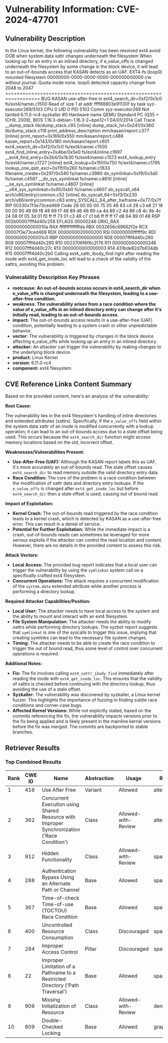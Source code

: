 # Vulnerability Information: CVE-2024-47701

## Vulnerability Description
In the Linux kernel, the following vulnerability has been resolved ext4 avoid OOB when system.data xattr changes underneath the filesystem When looking up for an entry in an inlined directory, if e_value_offs is changed underneath the filesystem by some change in the block device, it will lead to an out-of-bounds access that KASAN detects as an UAF. EXT4-fs (loop0) mounted filesystem 00000000-0000-0000-0000-000000000000 r/w without journal. Quota mode none. loop0 detected capacity change from 2048 to 2047 ================================================================== BUG KASAN use-after-free in ext4_search_dir+0xf2/0x1c0 fs/ext4/namei.c1500 Read of size 1 at addr ffff88803e91130f by task syz-executor269/5103 CPU 0 UID 0 PID 5103 Comm syz-executor269 Not tainted 6.11.0-rc4-syzkaller #0 Hardware name QEMU Standard PC (Q35 + ICH9, 2009), BIOS 1.16.3-debian-1.16.3-2~bpo12+1 04/01/2014 Call Trace __dump_stack lib/dump_stack.c93 [inline] dump_stack_lvl+0x241/0x360 lib/dump_stack.c119 print_address_description mm/kasan/report.c377 [inline] print_report+0x169/0x550 mm/kasan/report.c488 kasan_report+0x143/0x180 mm/kasan/report.c601 ext4_search_dir+0xf2/0x1c0 fs/ext4/namei.c1500 ext4_find_inline_entry+0x4be/0x5e0 fs/ext4/inline.c1697 __ext4_find_entry+0x2b4/0x1b30 fs/ext4/namei.c1573 ext4_lookup_entry fs/ext4/namei.c1727 [inline] ext4_lookup+0x15f/0x750 fs/ext4/namei.c1795 lookup_one_qstr_excl+0x11f/0x260 fs/namei.c1633 filename_create+0x297/0x540 fs/namei.c3980 do_symlinkat+0xf9/0x3a0 fs/namei.c4587 __do_sys_symlinkat fs/namei.c4610 [inline] __se_sys_symlinkat fs/namei.c4607 [inline] __x64_sys_symlinkat+0x95/0xb0 fs/namei.c4607 do_syscall_x64 arch/x86/entry/common.c52 [inline] do_syscall_64+0xf3/0x230 arch/x86/entry/common.c83 entry_SYSCALL_64_after_hwframe+0x77/0x7f RIP 00330x7f3e73ced469 Code 28 00 00 00 75 05 48 83 c4 28 c3 e8 21 18 00 00 90 48 89 f8 48 89 f7 48 89 d6 48 89 ca 4d 89 c2 4d 89 c8 4c 8b 4c 24 08 0f 05 3d 01 f0 ff ff 73 01 c3 48 c7 c1 b8 ff ff ff f7 d8 64 89 01 48 RSP 002b00007fff4d40c258 EFLAGS 00000246 ORIG_RAX 000000000000010a RAX ffffffffffffffda RBX 0032656c69662f2e RCX 00007f3e73ced469 RDX 0000000020000200 RSI 00000000ffffff9c RDI 00000000200001c0 RBP 0000000000000000 R08 00007fff4d40c290 R09 00007fff4d40c290 R10 0023706f6f6c2f76 R11 0000000000000246 R12 00007fff4d40c27c R13 0000000000000003 R14 431bde82d7b634db R15 00007fff4d40c2b0 Calling ext4_xattr_ibody_find right after reading the inode with ext4_get_inode_loc will lead to a check of the validity of the xattrs, avoiding this problem.

### Vulnerability Description Key Phrases
- **rootcause:** **An out-of-bounds access occurs in ext4_search_dir when e_value_offs is changed underneath the filesystem, leading to a use-after-free condition.**
- **weakness:** **The vulnerability arises from a race condition where the value of e_value_offs in an inlined directory entry can change after it's initially read, leading to an out-of-bounds access.**
- **impact:** The out-of-bounds access results in a use-after-free (UAF) condition, potentially leading to a system crash or other unpredictable behavior.
- **vector:** The vulnerability is triggered by changes in the block device affecting e_value_offs while looking up an entry in an inlined directory.
- **attacker:** An attacker can trigger the vulnerability by making changes to the underlying block device.
- **product:** Linux Kernel
- **version:** 6.11.0-rc4
- **component:** ext4 filesystem

## CVE Reference Links Content Summary
Based on the provided content, here's an analysis of the vulnerability:

**Root Cause:**

The vulnerability lies in the ext4 filesystem's handling of inline directories and extended attributes (xattrs). Specifically, if the `e_value_offs` field within the system.data xattr of an inode is modified concurrently with a lookup operation, it can lead to an out-of-bounds access due to a stale offset being used. This occurs because the `ext4_search_dir` function might access memory locations based on the old, incorrect offset.

**Weaknesses/Vulnerabilities Present:**

*   **Use-After-Free (UAF):** Although the KASAN report labels this as UAF, it's more accurately an out-of-bounds read. The stale offset causes `ext4_search_dir` to read memory outside the valid directory entry data.
*   **Race Condition:** The core of the problem is a race condition between the modification of xattr data and directory entry lookups. If the `e_value_offs` is changed after `ext4_get_inode_loc` but before `ext4_search_dir` then a stale offset is used, causing out of bound read.

**Impact of Exploitation:**

*   **Kernel Crash:** The out-of-bounds read triggered by the race condition leads to a kernel crash, which is detected by KASAN as a use-after-free error. This can result in a denial of service.
*   **Potential for Further Exploitation:** While the immediate impact is a crash, out-of-bounds reads can sometimes be leveraged for more serious exploits if the attacker can control the read location and content. However, there are no details in the provided content to assess this risk.

**Attack Vectors:**

*   **Local Access:** The provided bug report indicates that a local user can trigger the vulnerability by using the `symlinkat` system call on a specifically crafted ext4 filesystem.
*   **Concurrent Operations:** The attack requires a concurrent modification of the `system.data` extended attribute while another process is performing a directory lookup.

**Required Attacker Capabilities/Position:**

*   **Local User:** The attacker needs to have local access to the system and the ability to mount and interact with an ext4 filesystem.
*   **File System Manipulation:** The attacker needs the ability to modify xattrs while performing directory lookups. The syzbot report suggests that `symlinkat` is one of the syscalls to trigger this issue, implying that creating symlinks can lead to the necessary file system changes.
*   **Timing:** The attacker needs to be able to create the race condition to trigger the out of bound read, thus some level of control over concurrent operations is required.

**Additional Notes:**

*   **Fix:** The fix involves calling `ext4_xattr_ibody_find` immediately after reading the inode with `ext4_get_inode_loc`. This ensures that the validity of xattrs is checked before continuing with the directory lookup, thus avoiding the use of a stale offset.
*   **Syzkaller:** The vulnerability was discovered by syzkaller, a Linux kernel fuzzer. This highlights the importance of fuzzing in finding subtle race conditions and corner-case bugs.
*   **Affected Kernel Versions:** While not explicitly stated, based on the commits referencing the fix, the vulnerability impacts versions prior to the fix being applied and is likely present in the mainline kernel versions before the fix was merged. The commits are backported to stable branches.

## Retriever Results

### Top Combined Results

| Rank | CWE ID | Name | Abstraction | Usage  | Retrievers | Individual Scores |
|------|--------|------|-------------|-------|------------|-------------------|
| 1 | 416 | Use After Free | Variant | Allowed | alternate_terms | 0.800 |
| 2 | 362 | Concurrent Execution using Shared Resource with Improper Synchronization ('Race Condition') | Class | Allowed-with-Review | alternate_terms | 0.800 |
| 3 | 912 | Hidden Functionality | Class | Allowed-with-Review | sparse | 0.980 |
| 4 | 288 | Authentication Bypass Using an Alternate Path or Channel | Base | Allowed | sparse | 0.979 |
| 5 | 367 | Time-of-check Time-of-use (TOCTOU) Race Condition | Base | Allowed | sparse | 0.898 |
| 6 | 400 | Uncontrolled Resource Consumption | Class | Discouraged | sparse | 0.848 |
| 7 | 284 | Improper Access Control | Pillar | Discouraged | sparse | 0.841 |
| 8 | 22 | Improper Limitation of a Pathname to a Restricted Directory ('Path Traversal') | Base | Allowed | sparse | 0.840 |
| 9 | 909 | Missing Initialization of Resource | Class | Allowed-with-Review | dense | 0.564 |
| 10 | 609 | Double-Checked Locking | Base | Allowed | graph | 0.003 |

